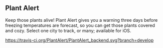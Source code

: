 ## Plant Alert

Keep those plants alive! Plant Alert gives you a warning three days before freezing temperatures are forecast, so you can get those plants covered and cozy. Select one city to track, or many; available for iOS.

https://travis-ci.org/PlantAlert/PlantAlert_backend.svg?branch=develop

